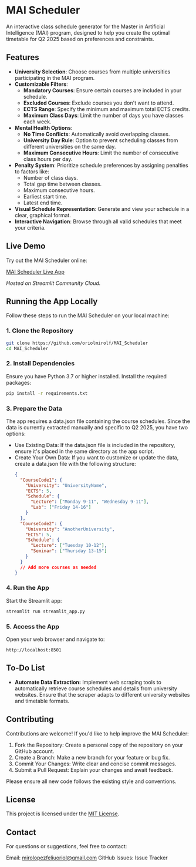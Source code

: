 # MAI Scheduler

An interactive class schedule generator for the Master in Artificial Intelligence (MAI) program, designed to help you create the optimal timetable for Q2 2025 based on preferences and constraints.

## Features

- **University Selection**: Choose courses from multiple universities participating in the MAI program.
- **Customizable Filters**:
  - **Mandatory Courses**: Ensure certain courses are included in your schedule.
  - **Excluded Courses**: Exclude courses you don't want to attend.
  - **ECTS Range**: Specify the minimum and maximum total ECTS credits.
  - **Maximum Class Days**: Limit the number of days you have classes each week.
- **Mental Health Options**:
  - **No Time Conflicts**: Automatically avoid overlapping classes.
  - **University Day Rule**: Option to prevent scheduling classes from different universities on the same day.
  - **Maximum Consecutive Hours**: Limit the number of consecutive class hours per day.
- **Penalty System**: Prioritize schedule preferences by assigning penalties to factors like:
  - Number of class days.
  - Total gap time between classes.
  - Maximum consecutive hours.
  - Earliest start time.
  - Latest end time.
- **Visual Schedule Representation**: Generate and view your schedule in a clear, graphical format.
- **Interactive Navigation**: Browse through all valid schedules that meet your criteria.

## Live Demo

Try out the MAI Scheduler online:

[MAI Scheduler Live App](https://mai-scheduler.streamlit.app)

*Hosted on Streamlit Community Cloud.*

## Running the App Locally

Follow these steps to run the MAI Scheduler on your local machine:

### 1. Clone the Repository

```bash
git clone https://github.com/oriolmirolf/MAI_Scheduler
cd MAI_Scheduler
```
### 2. Install Dependencies

Ensure you have Python 3.7 or higher installed. Install the required packages:

```bash
pip install -r requirements.txt
```

### 3. Prepare the Data

The app requires a data.json file containing the course schedules. Since the data is currently extracted manually and specific to Q2 2025, you have two options:
- Use Existing Data: If the data.json file is included in the repository, ensure it's placed in the same directory as the app script.
- Create Your Own Data: If you want to customize or update the data, create a data.json file with the following structure:
  ```json
  {
    "CourseCode1": {
      "University": "UniversityName",
      "ECTS": 5,
      "Schedule": {
        "Lecture": ["Monday 9-11", "Wednesday 9-11"],
        "Lab": ["Friday 14-16"]
      }
    },
    "CourseCode2": {
      "University": "AnotherUniversity",
      "ECTS": 5,
      "Schedule": {
        "Lecture": ["Tuesday 10-12"],
        "Seminar": ["Thursday 13-15"]
      }
    }
    // Add more courses as needed
  }
  ```

### 4. Run the App
Start the Streamlit app:
```bash
streamlit run streamlit_app.py
```

### 5. Access the App
Open your web browser and navigate to:
```
http://localhost:8501
```

## To-Do List
- **Automate Data Extraction:** Implement web scraping tools to automatically retrieve course schedules and details from university websites.
Ensure that the scraper adapts to different university websites and timetable formats.



## Contributing
Contributions are welcome! If you'd like to help improve the MAI Scheduler:

1. Fork the Repository: Create a personal copy of the repository on your GitHub account.
2. Create a Branch: Make a new branch for your feature or bug fix.
3. Commit Your Changes: Write clear and concise commit messages.
4. Submit a Pull Request: Explain your changes and await feedback.

Please ensure all new code follows the existing style and conventions.

## License
This project is licensed under the [MIT License](https://mit-license.org).

## Contact
For questions or suggestions, feel free to contact:

Email: mirolopezfeliuoriol@gmail.com
GitHub Issues: Issue Tracker
